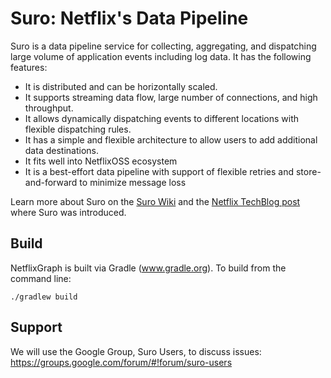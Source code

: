 # Suro: Netflix's Data Pipeline

Suro is a data pipeline service for collecting, aggregating, and dispatching large volume of application events including log data. It has the following features:

- It is distributed and can be horizontally scaled.
- It supports streaming data flow, large number of connections, and high throughput.
- It allows dynamically dispatching events to different locations with flexible dispatching rules.
- It has a simple and flexible architecture to allow users to add additional data destinations.
- It fits well into NetflixOSS ecosystem
- It is a best-effort data pipeline with support of flexible retries and store-and-forward to minimize message loss

Learn more about Suro on the <a href="https://github.com/Netflix/suro/wiki">Suro Wiki</a> and the <a href="http://techblog.netflix.com/2013/12/announcing-suro-backbone-of-netflixs.html">Netflix TechBlog post</a> where Suro was introduced.

Build
-----

NetflixGraph is built via Gradle (www.gradle.org). To build from the command line:

    ./gradlew build

Support
-----

We will use the Google Group, Suro Users, to discuss issues: https://groups.google.com/forum/#!forum/suro-users
